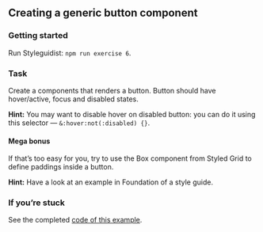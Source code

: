 ## Creating a generic button component

### Getting started

Run Styleguidist: `npm run exercise 6`.

### Task

Create a components that renders a button. Button should have hover/active, focus and disabled states.

**Hint:** You may want to disable hover on disabled button: you can do it using this selector — `&:hover:not(:disabled) {}`.

#### Mega bonus

If that’s too easy for you, try to use the Box component from Styled Grid to define paddings inside a button.

**Hint:** Have a look at an example in Foundation of a style guide.

### If you’re stuck

See the completed [code of this example](../../components/core/Button/Button.js).
